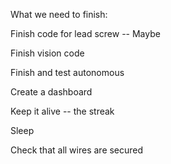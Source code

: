 What we need to finish:

Finish code for lead screw -- Maybe

Finish vision code

Finish and test autonomous

Create a dashboard

Keep it alive -- the streak

Sleep

Check that all wires are secured
